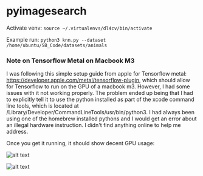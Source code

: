 # pyimagesearch

Activate venv:
`source ~/.virtualenvs/dl4cv/bin/activate`

Example run:
`python3 knn.py --dataset /home/ubuntu/SB_Code/datasets/animals`


### Note on Tensorflow Metal on Macbook M3
I was following this simple setup guide from apple for Tensorflow metal: https://developer.apple.com/metal/tensorflow-plugin, 
which should allow for Tensorflow to run on the GPU of a macbook m3. However, I had some issues with it not working properly.
The problem ended up being that I had to explicitly tell it to use the python installed as part of the xcode command line tools,
which is located at /Library/Developer/CommandLineTools/usr/bin/python3. I had always been using one of the homebrew installed
pythons and I would get an error about an illegal hardware instruction. I didn't find anything online to help me address.

Once you get it running, it should show decent GPU usage:

![alt text](image.png)

![alt text](image-1.png)